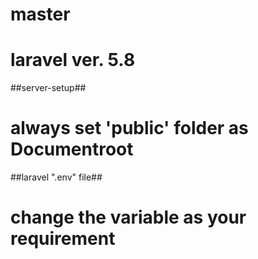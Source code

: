 # master
# laravel ver. 5.8

##server-setup##
# always set 'public' folder as Documentroot

##laravel ".env" file##
# change the variable as your requirement